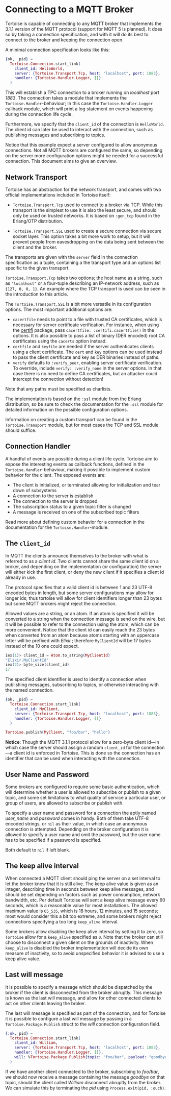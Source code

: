 # Connecting to a MQTT Broker

Tortoise is capable of connecting to any MQTT broker that implements
the 3.1.1 version of the MQTT protocol (support for MQTT 5 is
planned). It does so by taking a connection specification, and with it
will do its best to connect to the broker and keeping the connection
open.

A minimal connection specification looks like this:

``` elixir
{ok, _pid} =
  Tortoise.Connection.start_link(
    client_id: HelloWorld,
    server: {Tortoise.Transport.Tcp, host: "localhost", port: 1883},
    handler: {Tortoise.Handler.Logger, []}
  )
```

This will establish a TPC connection to a broker running on
*localhost* port *1883*. The connection takes a module that implements
the `Tortoise.Handler`-behaviour; In this case the
`Tortoise.Handler.Logger` callback module, which will print a log
statement on events happening during the connection life cycle.

Furthermore, we specify that the `client_id` of the connection is
`HelloWorld`. The client id can later be used to interact with the
connection, such as publishing messages and subscribing to topics.

Notice that this example expect a server configured to allow anonymous
connections. Not all MQTT brokers are configured the same, so
depending on the server more configuration options might be needed for
a successful connection. This document aims to give an overview.

## Network Transport

Tortoise has an abstraction for the network transport, and comes
with two official implementations included in Tortoise itself:

  - `Tortoise.Transport.Tcp` used to connect to a broker via
    TCP. While this transport is the simplest to use it is also the
    least secure, and should only be used on trusted networks. It is
    based on `:gen_tcp` found in the Erlang/OTP distribution.

  - `Tortoise.Transport.SSL` used to create a secure connection via
    secure socket layer. This option takes a bit more work to setup,
    but it will prevent people from eavesdropping on the data being
    sent between the client and the broker.

The transports are given with the `server` field in the connection
specification as a tuple, containing a the transport type and an
options list specific to the given transport.

`Tortoise.Transport.Tcp` takes two options; the host name as a string,
such as `"localhost"` or a four-tuple describing an IP-network
address, such as `{127, 0, 0, 1}`. An example where the TCP transport
is used can be seen in the introduction to this article.

The `Tortoise.Transport.SSL` is a bit more versatile in its
configuration options. The most important additional options are:

  - `cacertfile` needs to point to a file with trusted CA
    certificates, which is necessary for server certificate
    verification. For instance, when using the
    [certifi](https://hex.pm/packages/certifi) package, pass
    `cacertfile: :certifi.cacertfile()` in the options. It is also
    possible to pass a list of binary (DER encoded) root CA
    certificates using the `cacerts` option instead.
  - `certfile` and `keyfile` are needed if the server authenticates
    clients using a client certificate. The `cert` and `key` options
    can be used instead to pass the client certificate and key as
    DER binaries instead of paths.
  - `verify` defaults to `:verify_peer`, enabling server certificate
    verification. To override, include `verify: :verify_none` in the
    server options. In that case there is no need to define CA
    certificates, but an attacker could intercept the connection
    without detection!

Note that any paths must be specified as charlists.

The implementation is based on the `:ssl` module from the Erlang
distribution, so be sure to check the documentation for the `:ssl`
module for detailed information on the possible configuration
options.

Information on creating a custom transport can be found in the
`Tortoise.Transport` module, but for most cases the TCP and SSL module
should suffice.

## Connection Handler

A handful of events are possible during a client life cycle. Tortoise
aim to expose the interesting events as callback functions, defined in
the `Tortoise.Handler`-behaviour, making it possible to implement
custom behavior for the client. The exposed events are:

  - The client is initialized, or terminated allowing for
    initialization and tear down of subsystems
  - A connection to the server is establish
  - The connection to the server is dropped
  - The subscription status to a given topic filter is changed
  - A message is received on one of the subscribed topic filters

Read more about defining custom behavior for a connection in the
documentation for the `Tortoise.Handler`-module.

## The `client_id`

In MQTT the clients announce themselves to the broker with what is
referred to as a *client id*. Two clients cannot share the same client
id on a broker, and depending on the implementation (or configuration)
the server will either kick the first client, or deny the new client
if it specifies a client id already in use.

The protocol specifies that a valid client id is between 1 and 23
UTF-8 encoded bytes in length, but some server configurations may
allow for longer ids; thus tortoise will allow for client identifiers
longer than 23 bytes but some MQTT brokers might reject the
connection.

Allowed values are a string, or an atom. If an atom is specified it
will be converted to a string when the connection message is send on
the wire, but it will be possible to refer to the connection using the
atom, which can be more convenient. Notice that the client id can
easily reach the 23 bytes when converted from an atom because atoms
starting with an uppercase letter will be prefixed with *Elixir.*;
therefore `MyClientId` will be 17 bytes instead of the 10 one could
expect.

``` elixir
iex(1)> client_id = Atom.to_string(MyClientId)
"Elixir.MyClientId"
iex(2)> byte_size(client_id)
17
```

The specified client identifier is used to identify a connection when
publishing messages, subscribing to topics, or otherwise interacting
with the named connection.

``` elixir
{ok, _pid} =
  Tortoise.Connection.start_link(
    client_id: MyClient,
    server: {Tortoise.Transport.Tcp, host: "localhost", port: 1883},
    handler: {Tortoise.Handler.Logger, []}
  )

Tortoise.publish(MyClient, "foo/bar", "hello")
```

**Notice**: Though the MQTT 3.1.1 protocol allow for a zero-byte
client id—in which case the server should assign a random `client_id`
for the connection—a client id is enforced in Tortoise. This is
done so the connection has an identifier that can be used when
interacting with the connection.

## User Name and Password

Some brokers are configured to require some basic authentication,
which will determine whether a user is allowed to subscribe or publish
to a given topic, and some set limitations to what quality of service
a particular user, or group of users, are allowed to subscribe or
publish with.

To specify a user name and password for a connection the aptly named
*user_name* and *password* comes in handy. Both of them take UTF-8
encoded strings, or `nil` as their value, in which case an anonymous
connection is attempted. Depending on the broker configuration it is
allowed to specify a user name and omit the password, but the user
name has to be specified if a password is specified.

Both default to `nil` if left blank.

## The keep alive interval

When connected a MQTT client should ping the server on a set interval
to let the broker know that it is still alive. The keep alive value is
given as an integer, describing time in seconds between keep alive
messages, and should be set depending on factors such as power
consumption, network bandwidth, etc. Per default Tortoise will sent a
keep alive message every 60 seconds, which is a reasonable value for
most installations. The allowed maximum value is `65_535`, which is 18
hours, 12 minutes, and 15 seconds; most would consider this a bit too
extreme, and some brokers might reject connections specifying a too
long `keep_alive` interval.

Some brokers allow disabling the keep alive interval by setting it to
zero, so `Tortoise` allow for a `keep_alive` specified as `0`. Note
that the broker can still choose to disconnect a given client on the
grounds of inactivity. When `keep_alive` is disabled the broker
implementation will decide its own measure of inactivity, so to avoid
unspecified behavior it is advised to use a keep alive value.

## Last will message

It is possible to specify a message which should be dispatched by the
broker if the client is disconnected from the broker abruptly. This
message is known as the last will message, and allow for other
connected clients to act on other clients leaving the broker.

The last will message is specified as part of the connection, and for
Tortoise it is possible to configure a last will message by passing in
a `Tortoise.Package.Publish` struct to the *will* connection
configuration field.

``` elixir
{:ok, pid} =
  Tortoise.Connection.start_link(
    client_id: William,
    server: {Tortoise.Transport.Tcp, host: 'localhost', port: 1883},
    handler: {Tortoise.Handler.Logger, []},
    will: %Tortoise.Package.Publish{topic: "foo/bar", payload: "goodbye"}
  )
```

If we have another client connected to the broker, subscribing to
*foo/bar*, we should now receive a message containing the message
*goodbye* on that topic, should the client called *William* disconnect
abruptly from the broker. We can simulate this by terminating the *pid*
using `Process.exit(pid, :ouch)`.
